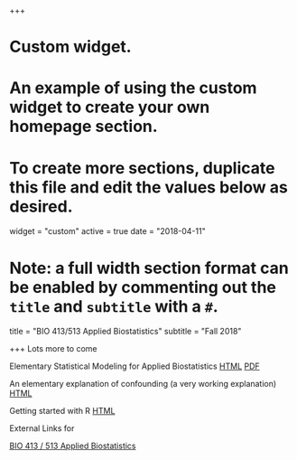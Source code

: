 +++
# Custom widget.
# An example of using the custom widget to create your own homepage section.
# To create more sections, duplicate this file and edit the values below as desired.
widget = "custom"
active = true
date = "2018-04-11"

# Note: a full width section format can be enabled by commenting out the `title` and `subtitle` with a `#`.
title = "BIO 413/513 Applied Biostatistics"
subtitle = "Fall 2018"

+++
Lots more to come

Elementary Statistical Modeling for Applied Biostatistics
<a class="btn" href="/files/applied-biostatistics_bookdown/_book/index.html">HTML</a>
<a class="btn" href="/files/applied-biostatistics_bookdown/_book/Walker-elementary-statistical-modeling-draft.pdf">PDF</a>

An elementary explanation of confounding (a very working explanation)
<a class="btn" href="/files/math/confounding.html">HTML</a>

Getting started with R
<a class="btn" href="/files/lab/Getting_started_with_R.html">HTML</a>

External Links for

[BIO 413 / 513 Applied Biostatistics](/categories/statistics-links/)
